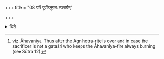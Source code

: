 +++
title = "08 यदि पूर्वोऽनुगतः सञ्चर्यम्"

+++

<details><summary>थिते</summary>

8. If the fire in the east[^1] is extinguished, then he may walk through.  


[^1]: viz. Āhavanīya. Thus after the Agnihotra-rite is over and in case
the sacrificer is not a gataśri who keeps the Āhavanīya-fire always burning (see Sūtra 12).
</details>
